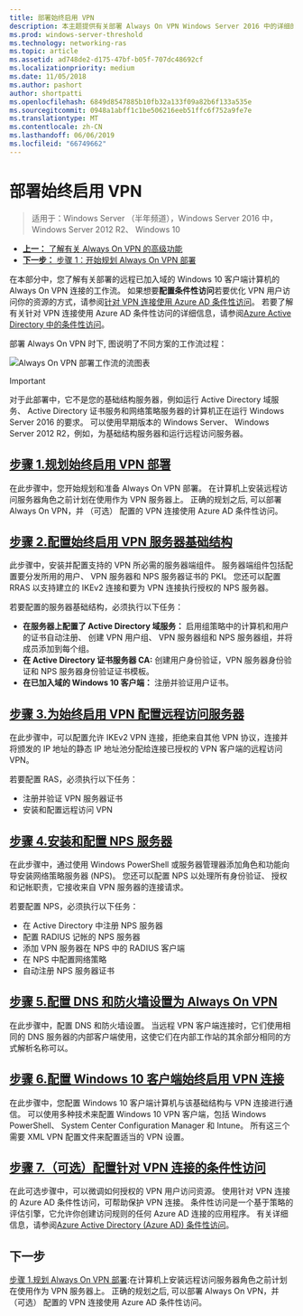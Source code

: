 ```yaml
---
title: 部署始终启用 VPN
description: 本主题提供有关部署 Always On VPN Windows Server 2016 中的详细的说明。
ms.prod: windows-server-threshold
ms.technology: networking-ras
ms.topic: article
ms.assetid: ad748de2-d175-47bf-b05f-707dc48692cf
ms.localizationpriority: medium
ms.date: 11/05/2018
ms.author: pashort
author: shortpatti
ms.openlocfilehash: 6849d8547885b10fb32a133f09a82b6f133a535e
ms.sourcegitcommit: 0948a1abff1c1be506216eeb51ffc6f752a9fe7e
ms.translationtype: MT
ms.contentlocale: zh-CN
ms.lasthandoff: 06/06/2019
ms.locfileid: "66749662"
---
```

# <a name="deploy-always-on-vpn"></a>部署始终启用 VPN

>适用于：Windows Server （半年频道），Windows Server 2016 中，Windows Server 2012 R2、 Windows 10

- [**上一：** 了解有关 Always On VPN 的高级功能](always-on-vpn-adv-options.md)
- [**下一步：** 步骤 1：开始规划 Always On VPN 部署](always-on-vpn-deploy-planning.md)

在本部分中，您了解有关部署的远程已加入域的 Windows 10 客户端计算机的 Always On VPN 连接的工作流。 如果想要**配置条件性访问**若要优化 VPN 用户访问你的资源的方式，请参阅[针对 VPN 连接使用 Azure AD 条件性访问](../../ad-ca-vpn-connectivity-windows10.md)。 若要了解有关针对 VPN 连接使用 Azure AD 条件性访问的详细信息，请参阅[Azure Active Directory 中的条件性访问](https://docs.microsoft.com/azure/active-directory/active-directory-conditional-access-azure-portal)。 

部署 Always On VPN 时下, 图说明了不同方案的工作流过程：

![Always On VPN 部署工作流的流图表](../../../../media/Always-On-Vpn/always-on-vpn-deployment-workflow-sm.png)

>[!IMPORTANT]
>对于此部署中，它不是您的基础结构服务器，例如运行 Active Directory 域服务、 Active Directory 证书服务和网络策略服务器的计算机正在运行 Windows Server 2016 的要求。 可以使用早期版本的 Windows Server、 Windows Server 2012 R2，例如，为基础结构服务器和运行远程访问服务器。

## <a name="step-1-plan-the-always-on-vpn-deploymentalways-on-vpn-deploy-planningmd"></a>[步骤 1.规划始终启用 VPN 部署](always-on-vpn-deploy-planning.md)

在此步骤中，您开始规划和准备 Always On VPN 部署。 在计算机上安装远程访问服务器角色之前计划在使用作为 VPN 服务器上。 正确的规划之后, 可以部署 Always On VPN，并 （可选） 配置的 VPN 连接使用 Azure AD 条件性访问。

## <a name="step-2-configure-the-always-on-vpn-server-infrastructurevpn-deploy-server-infrastructuremd"></a>[步骤 2.配置始终启用 VPN 服务器基础结构](vpn-deploy-server-infrastructure.md)

此步骤中，安装并配置支持的 VPN 所必需的服务器端组件。 服务器端组件包括配置要分发所用的用户、 VPN 服务器和 NPS 服务器证书的 PKI。  您还可以配置 RRAS 以支持建立的 IKEv2 连接和要为 VPN 连接执行授权的 NPS 服务器。

若要配置的服务器基础结构，必须执行以下任务：

- **在服务器上配置了 Active Directory 域服务：** 启用组策略中的计算机和用户的证书自动注册、 创建 VPN 用户组、 VPN 服务器组和 NPS 服务器组，并将成员添加到每个组。
- **在 Active Directory 证书服务器 CA:** 创建用户身份验证，VPN 服务器身份验证和 NPS 服务器身份验证证书模板。
- **在已加入域的 Windows 10 客户端：** 注册并验证用户证书。

## <a name="step-3-configure-the-remote-access-server-for-always-on-vpnvpn-deploy-rasmd"></a>[步骤 3.为始终启用 VPN 配置远程访问服务器](vpn-deploy-ras.md)

在此步骤中，可以配置允许 IKEv2 VPN 连接，拒绝来自其他 VPN 协议，连接并将颁发的 IP 地址的静态 IP 地址池分配给连接已授权的 VPN 客户端的远程访问 VPN。

若要配置 RAS，必须执行以下任务：

- 注册并验证 VPN 服务器证书
- 安装和配置远程访问 VPN

## <a name="step-4-install-and-configure-the-nps-servervpn-deploy-npsmd"></a>[步骤 4.安装和配置 NPS 服务器](vpn-deploy-nps.md)

在此步骤中，通过使用 Windows PowerShell 或服务器管理器添加角色和功能向导安装网络策略服务器 (NPS)。 您还可以配置 NPS 以处理所有身份验证、 授权和记帐职责，它接收来自 VPN 服务器的连接请求。

若要配置 NPS，必须执行以下任务：

- 在 Active Directory 中注册 NPS 服务器
- 配置 RADIUS 记帐的 NPS 服务器
- 添加 VPN 服务器在 NPS 中的 RADIUS 客户端
- 在 NPS 中配置网络策略
- 自动注册 NPS 服务器证书

## <a name="step-5-configure-dns-and-firewall-settings-for-always-on-vpnvpn-deploy-dns-firewallmd"></a>[步骤 5.配置 DNS 和防火墙设置为 Always On VPN](vpn-deploy-dns-firewall.md)

在此步骤中，配置 DNS 和防火墙设置。 当远程 VPN 客户端连接时，它们使用相同的 DNS 服务器的内部客户端使用，这使它们在内部工作站的其余部分相同的方式解析名称可以。 

## <a name="step-6-configure-windows-10-client-always-on-vpn-connectionsvpn-deploy-client-vpn-connectionsmd"></a>[步骤 6.配置 Windows 10 客户端始终启用 VPN 连接](vpn-deploy-client-vpn-connections.md)

在此步骤中，您配置 Windows 10 客户端计算机与该基础结构与 VPN 连接进行通信。 可以使用多种技术来配置 Windows 10 VPN 客户端，包括 Windows PowerShell、 System Center Configuration Manager 和 Intune。 所有这三个需要 XML VPN 配置文件来配置适当的 VPN 设置。

## <a name="step-7-optional-configure-conditional-access-for-vpn-connectivityad-ca-vpn-connectivity-windows10md"></a>[步骤 7.（可选）配置针对 VPN 连接的条件性访问](../../ad-ca-vpn-connectivity-windows10.md)

在此可选步骤中，可以微调如何授权的 VPN 用户访问资源。 使用针对 VPN 连接的 Azure AD 条件性访问，可帮助保护 VPN 连接。 条件性访问是一个基于策略的评估引擎，它允许你创建访问规则的任何 Azure AD 连接的应用程序。 有关详细信息，请参阅[Azure Active Directory (Azure AD) 条件性访问](https://docs.microsoft.com/azure/active-directory/active-directory-conditional-access-azure-portal)。

## <a name="next-step"></a>下一步

[步骤 1.规划 Always On VPN 部署](always-on-vpn-deploy-planning.md):在计算机上安装远程访问服务器角色之前计划在使用作为 VPN 服务器上。 正确的规划之后, 可以部署 Always On VPN，并 （可选） 配置的 VPN 连接使用 Azure AD 条件性访问。  
